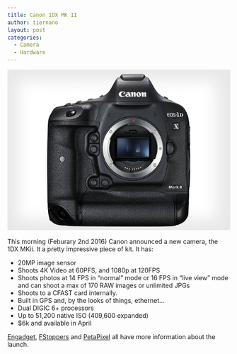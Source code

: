 ```yaml
---
title: Canon 1DX MK II
author: tiernano
layout: post
categories:
  - Camera
  - Hardware
---
```


![mainimage](/wp-content/uploads/2016/02/20160202-canon1dxmkii.jpg "Canon 1DX MKii")

This morning (Feburary 2nd 2016) Canon announced a new camera, the 1DX MKii. It a pretty impressive piece of kit. It has:

- 20MP image sensor
- Shoots 4K Video at 60PFS, and 1080p at 120FPS
- Shoots photos at 14 FPS in “normal” mode or 16 FPS in “live view” mode and can shoot a max of 170 RAW images or unlimited JPGs
- Shoots to a CFAST card internally.
- Built in GPS and, by the looks of things, ethernet…
- Dual DIGIC 6+ processors
- Up to 51,200 native ISO (409,600 expanded)
- $6k and available in April

[Engadget][1], [FStoppers][2] and [PetaPixel][3] all have more information about the launch.

[1]: http://www.engadget.com/2016/02/01/canon-eos-1d-x-mark-ii/
[2]: https://fstoppers.com/gear/canon-announces-eos-1d-x-mark-ii-20mp-4k60p-video-iso-409600-and-cfast-20-112306
[3]: http://petapixel.com/2016/02/01/canon-1d-x-mark-ii-is-a-4k-monster-with-built-in-lens-optimization/
